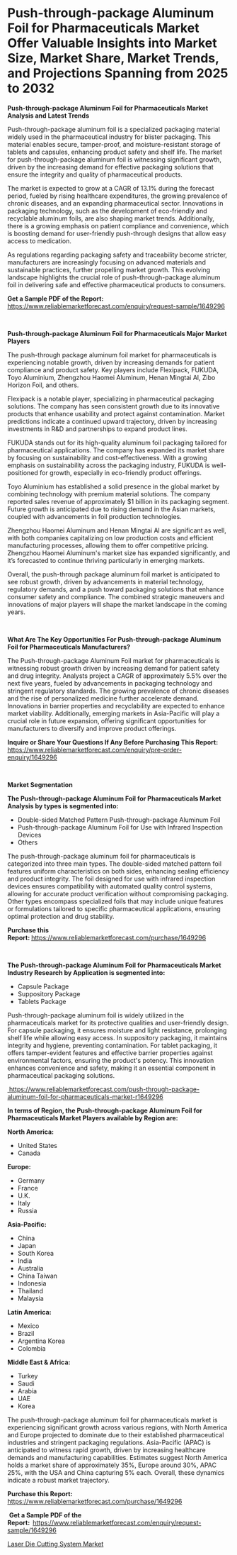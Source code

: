 <p><h1>Push-through-package Aluminum Foil for Pharmaceuticals Market Offer Valuable Insights into Market Size, Market Share, Market Trends, and Projections Spanning from 2025 to 2032</h1></p><p><strong>Push-through-package Aluminum Foil for Pharmaceuticals Market Analysis and Latest Trends</strong></p>
<p><p>Push-through-package aluminum foil is a specialized packaging material widely used in the pharmaceutical industry for blister packaging. This material enables secure, tamper-proof, and moisture-resistant storage of tablets and capsules, enhancing product safety and shelf life. The market for push-through-package aluminum foil is witnessing significant growth, driven by the increasing demand for effective packaging solutions that ensure the integrity and quality of pharmaceutical products.</p><p>The market is expected to grow at a CAGR of 13.1% during the forecast period, fueled by rising healthcare expenditures, the growing prevalence of chronic diseases, and an expanding pharmaceutical sector. Innovations in packaging technology, such as the development of eco-friendly and recyclable aluminum foils, are also shaping market trends. Additionally, there is a growing emphasis on patient compliance and convenience, which is boosting demand for user-friendly push-through designs that allow easy access to medication.</p><p>As regulations regarding packaging safety and traceability become stricter, manufacturers are increasingly focusing on advanced materials and sustainable practices, further propelling market growth. This evolving landscape highlights the crucial role of push-through-package aluminum foil in delivering safe and effective pharmaceutical products to consumers.</p></p>
<p><strong>Get a Sample PDF of the Report:&nbsp;</strong> <a href="https://www.reliablemarketforecast.com/enquiry/request-sample/1649296?utm_campaign=3176&utm_medium=2&utm_source=Github&utm_content=ia&utm_term=26032025&utm_id=push-through-package-aluminum-foil-for-pharmaceuticals">https://www.reliablemarketforecast.com/enquiry/request-sample/1649296</a></p>
<p>&nbsp;</p>
<p><strong>Push-through-package Aluminum Foil for Pharmaceuticals Major Market Players</strong></p>
<p><p>The push-through package aluminum foil market for pharmaceuticals is experiencing notable growth, driven by increasing demands for patient compliance and product safety. Key players include Flexipack, FUKUDA, Toyo Aluminium, Zhengzhou Haomei Aluminum, Henan Mingtai Al, Zibo Horizon Foil, and others.</p><p>Flexipack is a notable player, specializing in pharmaceutical packaging solutions. The company has seen consistent growth due to its innovative products that enhance usability and protect against contamination. Market predictions indicate a continued upward trajectory, driven by increasing investments in R&D and partnerships to expand product lines.</p><p>FUKUDA stands out for its high-quality aluminum foil packaging tailored for pharmaceutical applications. The company has expanded its market share by focusing on sustainability and cost-effectiveness. With a growing emphasis on sustainability across the packaging industry, FUKUDA is well-positioned for growth, especially in eco-friendly product offerings.</p><p>Toyo Aluminium has established a solid presence in the global market by combining technology with premium material solutions. The company reported sales revenue of approximately $1 billion in its packaging segment. Future growth is anticipated due to rising demand in the Asian markets, coupled with advancements in foil production technologies.</p><p>Zhengzhou Haomei Aluminum and Henan Mingtai Al are significant as well, with both companies capitalizing on low production costs and efficient manufacturing processes, allowing them to offer competitive pricing. Zhengzhou Haomei Aluminum's market size has expanded significantly, and it’s forecasted to continue thriving particularly in emerging markets.</p><p>Overall, the push-through package aluminum foil market is anticipated to see robust growth, driven by advancements in material technology, regulatory demands, and a push toward packaging solutions that enhance consumer safety and compliance. The combined strategic maneuvers and innovations of major players will shape the market landscape in the coming years.</p></p>
<p>&nbsp;</p>
<p><strong>What Are The Key Opportunities For Push-through-package Aluminum Foil for Pharmaceuticals Manufacturers?</strong></p>
<p><p>The Push-through-package Aluminum Foil market for pharmaceuticals is witnessing robust growth driven by increasing demand for patient safety and drug integrity. Analysts project a CAGR of approximately 5.5% over the next five years, fueled by advancements in packaging technology and stringent regulatory standards. The growing prevalence of chronic diseases and the rise of personalized medicine further accelerate demand. Innovations in barrier properties and recyclability are expected to enhance market viability. Additionally, emerging markets in Asia-Pacific will play a crucial role in future expansion, offering significant opportunities for manufacturers to diversify and improve product offerings.</p></p>
<p><strong>Inquire or Share Your Questions If Any Before Purchasing This Report:</strong> <a href="https://www.reliablemarketforecast.com/enquiry/pre-order-enquiry/1649296?utm_campaign=3176&utm_medium=2&utm_source=Github&utm_content=ia&utm_term=26032025&utm_id=push-through-package-aluminum-foil-for-pharmaceuticals">https://www.reliablemarketforecast.com/enquiry/pre-order-enquiry/1649296</a></p>
<p>&nbsp;</p>
<p><strong>Market Segmentation</strong></p>
<p><strong>The Push-through-package Aluminum Foil for Pharmaceuticals Market Analysis by types is segmented into:</strong></p>
<p><ul><li>Double-sided Matched Pattern Push-through-package Aluminum Foil</li><li>Push-through-package Aluminum Foil for Use with Infrared Inspection Devices</li><li>Others</li></ul></p>
<p><p>The push-through-package aluminum foil for pharmaceuticals is categorized into three main types. The double-sided matched pattern foil features uniform characteristics on both sides, enhancing sealing efficiency and product integrity. The foil designed for use with infrared inspection devices ensures compatibility with automated quality control systems, allowing for accurate product verification without compromising packaging. Other types encompass specialized foils that may include unique features or formulations tailored to specific pharmaceutical applications, ensuring optimal protection and drug stability.</p></p>
<p><strong>Purchase this Report:&nbsp;</strong><a href="https://www.reliablemarketforecast.com/purchase/1649296?utm_campaign=3176&utm_medium=2&utm_source=Github&utm_content=ia&utm_term=26032025&utm_id=push-through-package-aluminum-foil-for-pharmaceuticals">https://www.reliablemarketforecast.com/purchase/1649296</a></p>
<p>&nbsp;</p>
<p><strong>The Push-through-package Aluminum Foil for Pharmaceuticals Market Industry Research by Application is segmented into:</strong></p>
<p><ul><li>Capsule Package</li><li>Suppository Package</li><li>Tablets Package</li></ul></p>
<p><p>Push-through-package aluminum foil is widely utilized in the pharmaceuticals market for its protective qualities and user-friendly design. For capsule packaging, it ensures moisture and light resistance, prolonging shelf life while allowing easy access. In suppository packaging, it maintains integrity and hygiene, preventing contamination. For tablet packaging, it offers tamper-evident features and effective barrier properties against environmental factors, ensuring the product's potency. This innovation enhances convenience and safety, making it an essential component in pharmaceutical packaging solutions.</p></p>
<p><a href="https://www.reliablemarketforecast.com/push-through-package-aluminum-foil-for-pharmaceuticals-market-r1649296?utm_campaign=3176&utm_medium=2&utm_source=Github&utm_content=ia&utm_term=26032025&utm_id=push-through-package-aluminum-foil-for-pharmaceuticals">&nbsp;https://www.reliablemarketforecast.com/push-through-package-aluminum-foil-for-pharmaceuticals-market-r1649296</a></p>
<p><strong>In terms of Region, the Push-through-package Aluminum Foil for Pharmaceuticals Market Players available by Region are:</strong></p>
<p>
    <p> <strong> North America: </strong>
        <ul>
            <li>United States</li>
            <li>Canada</li>
        </ul>
        </p> 
    <p> <strong> Europe: </strong>
        <ul>
            <li>Germany</li>
            <li>France</li>
            <li>U.K.</li>
            <li>Italy</li>
            <li>Russia</li>
        </ul>
        </p> 
    <p> <strong> Asia-Pacific: </strong>
        <ul>
            <li>China</li>
            <li>Japan</li>
            <li>South Korea</li>
            <li>India</li>
            <li>Australia</li>
            <li>China Taiwan</li>
            <li>Indonesia</li>
            <li>Thailand</li>
            <li>Malaysia</li>
        </ul>
        </p> 
    <p> <strong> Latin America: </strong>
        <ul>
            <li>Mexico</li>
            <li>Brazil</li>
            <li>Argentina Korea</li>
            <li>Colombia</li>
        </ul>
        </p> 
    <p> <strong> Middle East & Africa: </strong>
        <ul>
            <li>Turkey</li>
            <li>Saudi</li>
            <li>Arabia</li>
            <li>UAE</li>
            <li>Korea</li>
        </ul>
    </p>
    </p>
<p><p>The push-through-package aluminum foil for pharmaceuticals market is experiencing significant growth across various regions, with North America and Europe projected to dominate due to their established pharmaceutical industries and stringent packaging regulations. Asia-Pacific (APAC) is anticipated to witness rapid growth, driven by increasing healthcare demands and manufacturing capabilities. Estimates suggest North America holds a market share of approximately 35%, Europe around 30%, APAC 25%, with the USA and China capturing 5% each. Overall, these dynamics indicate a robust market trajectory.</p></p>
<p><strong>Purchase this Report: </strong><a href="https://www.reliablemarketforecast.com/purchase/1649296?utm_campaign=3176&utm_medium=2&utm_source=Github&utm_content=ia&utm_term=26032025&utm_id=push-through-package-aluminum-foil-for-pharmaceuticals">https://www.reliablemarketforecast.com/purchase/1649296</a></p>
<p>&nbsp;<strong>Get a Sample PDF of the Report:&nbsp;&nbsp;</strong><a href="https://www.reliablemarketforecast.com/enquiry/request-sample/1649296?utm_campaign=3176&utm_medium=2&utm_source=Github&utm_content=ia&utm_term=26032025&utm_id=push-through-package-aluminum-foil-for-pharmaceuticals">https://www.reliablemarketforecast.com/enquiry/request-sample/1649296</a></p>
<p><strong></strong></p>
<p><p><a href="https://github.com/ijffseandy/Market-Research-Report-List-1/blob/main/laser-die-cutting-system-market.md?utm_campaign=3176&utm_medium=2&utm_source=Github&utm_content=ia&utm_term=26032025&utm_id=push-through-package-aluminum-foil-for-pharmaceuticals">Laser Die Cutting System Market</a></p></p>